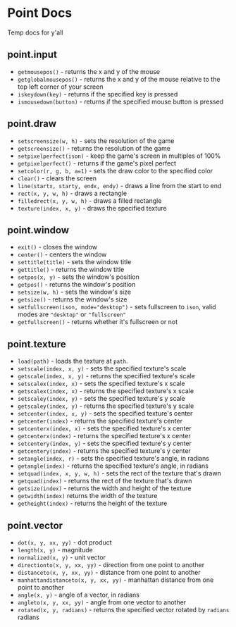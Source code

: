 # Point Docs

Temp docs for y'all

## point.input

- `getmousepos()` - returns the x and y of the mouse
- `getglobalmousepos()` - returns the x and y of the mouse relative to the top left corner of your screen
- `iskeydown(key)` - returns if the specified key is pressed
- `ismousedown(button)` - returns if the specified mouse button is pressed

## point.draw

- `setscreensize(w, h)` - sets the resolution of the game
- `getscreensize()` - returns the resolution of the game
- `setpixelperfect(ison)` - keep the game's screen in multiples of 100%
- `getpixelperfect()` - returns if the game's pixel perfect
- `setcolor(r, g, b, a=1)` - sets the draw color to the specified color
- `clear()` - clears the screen
- `line(startx, starty, endx, endy)` - draws a line from the start to end
- `rect(x, y, w, h)` - draws a rectangle
- `filledrect(x, y, w, h)` - draws a filled rectangle
- `texture(index, x, y)` - draws the specified texture

## point.window

- `exit()` - closes the window
- `center()` - centers the window
- `settitle(title)` - sets the window title
- `gettitle()` - returns the window title
- `setpos(x, y)` - sets the window's position
- `getpos()` - returns the window's position
- `setsize(w, h)` - sets the window's size
- `getsize()` - returns the window's size
- `setfullscreen(ison, mode="desktop")` - sets fullscreen to `ison`, valid modes are `"desktop"` or `"fullscreen"`
- `getfullscreen()` - returns whether it's fullscreen or not

## point.texture

- `load(path)` - loads the texture at `path`.
- `setscale(index, x, y)` - sets the specified texture's scale
- `getscale(index, x, y)` - returns the specified texture's scale
- `setscalex(index, x)` - sets the specified texture's x scale
- `getscalex(index, x)` - returns the specified texture's x scale
- `setscaley(index, y)` - sets the specified texture's y scale
- `getscaley(index, y)` - returns the specified texture's y scale
- `setcenter(index, x, y)` - sets the specified texture's center
- `getcenter(index)` - returns the specified texture's center
- `setcenterx(index, x)` - sets the specified texture's x center
- `getcenterx(index)` - returns the specified texture's x center
- `setcentery(index, y)` - sets the specified texture's y center
- `getcentery(index)` - returns the specified texture's y center
- `setangle(index, r)` - sets the specified texture's angle, in radians
- `getangle(index)` - returns the specified texture's angle, in radians
- `setquad(index, x, y, w, h)` - sets the rect of the texture that's drawn
- `getquad(index)` - returns the rect of the texture that's drawn
- `getsize(index)` - returns the width and height of the texture
- `getwidth(index)` returns the width of the texture
- `getheight(index)` - returns the height of the texture

## point.vector

- `dot(x, y, xx, yy)` - dot product
- `length(x, y)` - magnitude
- `normalized(x, y)` - unit vector
- `directionto(x, y, xx, yy)` - direction from one point to another
- `distanceto(x, y, xx, yy)` - distance from one point to another
- `manhattandistanceto(x, y, xx, yy)` - manhattan distance from one point to another
- `angle(x, y)` - angle of a vector, in radians
- `angleto(x, y, xx, yy)` - angle from one vector to another
- `rotated(x, y, radians)` - returns the specified vector rotated by `radians` radians